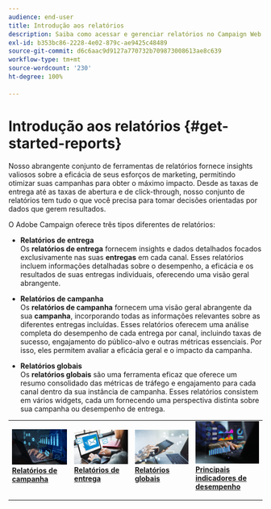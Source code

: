 ```yaml
---
audience: end-user
title: Introdução aos relatórios
description: Saiba como acessar e gerenciar relatórios no Campaign Web
exl-id: b353bc86-2228-4e02-879c-ae9425c48489
source-git-commit: d6c6aac9d9127a770732b709873008613ae8c639
workflow-type: tm+mt
source-wordcount: '230'
ht-degree: 100%

---
```


# Introdução aos relatórios {#get-started-reports}

Nosso abrangente conjunto de ferramentas de relatórios fornece insights valiosos sobre a eficácia de seus esforços de marketing, permitindo otimizar suas campanhas para obter o máximo impacto. Desde as taxas de entrega até as taxas de abertura e de click-through, nosso conjunto de relatórios tem tudo o que você precisa para tomar decisões orientadas por dados que gerem resultados.

O Adobe Campaign oferece três tipos diferentes de relatórios:

* **Relatórios de entrega**\
  Os **relatórios de entrega** fornecem insights e dados detalhados focados exclusivamente nas suas **entregas** em cada canal. Esses relatórios incluem informações detalhadas sobre o desempenho, a eficácia e os resultados de suas entregas individuais, oferecendo uma visão geral abrangente.

* **Relatórios de campanha**\
  Os **relatórios de campanha** fornecem uma visão geral abrangente da sua **campanha**, incorporando todas as informações relevantes sobre as diferentes entregas incluídas. Esses relatórios oferecem uma análise completa do desempenho de cada entrega por canal, incluindo taxas de sucesso, engajamento do público-alvo e outras métricas essenciais. Por isso, eles permitem avaliar a eficácia geral e o impacto da campanha.

* **Relatórios globais**\
  Os **relatórios globais** são uma ferramenta eficaz que oferece um resumo consolidado das métricas de tráfego e engajamento para cada canal dentro da sua instância de campanha. Esses relatórios consistem em vários widgets, cada um fornecendo uma perspectiva distinta sobre sua campanha ou desempenho de entrega.

<table style="table-layout:fixed"><tr style="border: 0;">
<td>
<a href="campaign-reports.md">
<img alt="[Visão geral dos relatórios de campanha]" src="assets/do-not-localize/campaign_report.jpeg">
</a>
<div>
<a href="campaign-reports.md"><strong>Relatórios de campanha</strong></a>
</div>
<p>
</td>
<td>
<a href="delivery-reports.md">
<img alt="[Insights dos relatórios de entrega]" src="assets/do-not-localize/email_report.jpeg">
</a>
<div><a href="delivery-reports.md"><strong>Relatórios de entrega</strong>
</div>
<p>
</td>
<td>
<a href="global-reports.md">
<img alt="[Resumo dos relatórios globais]" src="assets/do-not-localize/push_report.jpeg">
</a>
<div>
<a href="global-reports.md"><strong>Relatórios globais</strong></a>
</div>
<p></td>
<td>
<a href="kpis.md">
<img alt="[Visão geral dos principais indicadores de desempenho]" src="assets/do-not-localize/kpis.jpeg">
</a>
<div>
<a href="kpis.md"><strong>Principais indicadores de desempenho</strong></a>
</div>
<p>
</td>
</tr></table>
